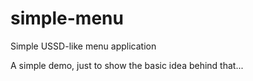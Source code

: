 # simple-menu

Simple USSD-like menu application

A simple demo, just to show the basic idea behind that...
